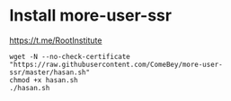 # Install more-user-ssr
https://t.me/RootInstitute
```
wget -N --no-check-certificate "https://raw.githubusercontent.com/ComeBey/more-user-ssr/master/hasan.sh"
chmod +x hasan.sh
./hasan.sh
```
